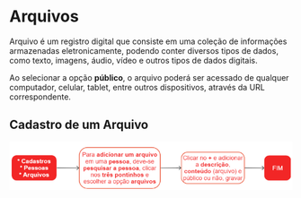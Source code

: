 # Arquivos

Arquivo é um registro digital que consiste em uma coleção de informações armazenadas eletronicamente, podendo conter diversos tipos de dados, como texto, imagens, áudio, vídeo e outros tipos de dados digitais.

Ao selecionar a opção **público**, o arquivo poderá ser acessado de qualquer computador, celular, tablet, entre outros dispositivos, através da URL correspondente.

## Cadastro de um Arquivo

![Cadastro - Arquivo](personFile.png)